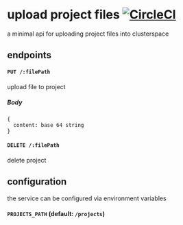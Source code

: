 # upload project files [![CircleCI](https://circleci.com/gh/possibilities/upload-project-files.svg?style=svg)](https://circleci.com/gh/possibilities/upload-project-files)

a minimal api for uploading project files into clusterspace

## endpoints

#### `PUT /:filePath`

upload file to project

##### Body

```
{
  content: base 64 string
}
```

#### `DELETE /:filePath`

delete project

## configuration

the service can be configured via environment variables

#### `PROJECTS_PATH` (default: `/projects`)
